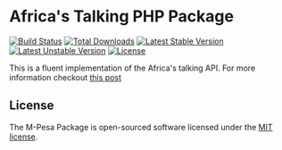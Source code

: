 # Africa's Talking PHP Package
[![Build Status](https://travis-ci.org/SmoDav/africastalking.svg?branch=master)](https://travis-ci.org/SmoDav/africastalking)
[![Total Downloads](https://poser.pugx.org/smodav/africastalking/d/total.svg)](https://packagist.org/packages/smodav/africastalking)
[![Latest Stable Version](https://poser.pugx.org/smodav/africastalking/v/stable.svg)](https://packagist.org/packages/smodav/africastalking)
[![Latest Unstable Version](https://poser.pugx.org/smodav/africastalking/v/unstable.svg)](https://packagist.org/packages/smodav/africastalking)
[![License](https://poser.pugx.org/smodav/africastalking/license.svg)](https://packagist.org/packages/smodav/africastalking)

This is a fluent implementation of the Africa's talking API. For more information checkout [this post](https://smodavproductions.com/blog/how-to-use-africas-talking-php-package-v2)
## License

The M-Pesa Package is open-sourced software licensed under the [MIT license](http://opensource.org/licenses/MIT).

